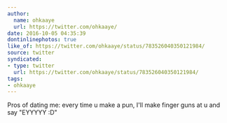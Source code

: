 ```yaml
---
author:
  name: ohkaaye
  url: https://twitter.com/ohkaaye/
date: 2016-10-05 04:35:39
dontinlinephotos: true
like_of: https://twitter.com/ohkaaye/status/783526040350121984/
source: twitter
syndicated:
- type: twitter
  url: https://twitter.com/ohkaaye/status/783526040350121984/
tags:
- ohkaaye
---
```


Pros of dating me: every time u make a pun, I'll make finger guns at u and say "EYYYYY :D"